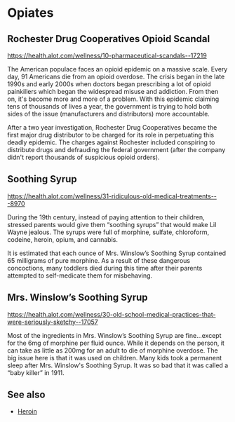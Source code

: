 # Opiates

## Rochester Drug Cooperatives Opioid Scandal

<https://health.alot.com/wellness/10-pharmaceutical-scandals--17219>

The American populace faces an opioid epidemic on a massive scale. Every day, 91 Americans die from an opioid overdose. The crisis began in the late 1990s and early 2000s when doctors began prescribing a lot of opioid painkillers which began the widespread misuse and addiction. From then on, it's become more and more of a problem. With this epidemic claiming tens of thousands of lives a year, the government is trying to hold both sides of the issue (manufacturers and distributors) more accountable.

After a two year investigation, Rochester Drug Cooperatives became the first major drug distributor to be charged for its role in perpetuating this deadly epidemic. The charges against Rochester included conspiring to distribute drugs and defrauding the federal government (after the company didn't report thousands of suspicious opioid orders).

## Soothing Syrup

<https://health.alot.com/wellness/31-ridiculous-old-medical-treatments---8970>

During the 19th century, instead of paying attention to their children, stressed parents would give them “soothing syrups” that would make Lil Wayne jealous. The syrups were full of morphine, sulfate, chloroform, codeine, heroin, opium, and cannabis.

It is estimated that each ounce of Mrs. Winslow’s Soothing Syrup contained 65 milligrams of pure morphine. As a result of these dangerous concoctions, many toddlers died during this time after their parents attempted to self-medicate them for misbehaving.

## Mrs. Winslow’s Soothing Syrup

<https://health.alot.com/wellness/30-old-school-medical-practices-that-were-seriously-sketchy--17057>

Most of the ingredients in Mrs. Winslow’s Soothing Syrup are fine…except for the 6mg of morphine per fluid ounce. While it depends on the person, it can take as little as 200mg for an adult to die of morphine overdose. The big issue here is that it was used on children. Many kids took a permanent sleep after Mrs. Winslow's Soothing Syrup. It was so bad that it was called a “baby killer” in 1911.

## See also

- [Heroin](heroin.md)
